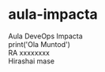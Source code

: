 # aula-impacta
Aula DeveOps Impacta<br/>
print('Ola Muntod')<br/>
RA xxxxxxxx<br/>
Hirashai mase<br/>
